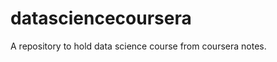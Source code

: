 datasciencecoursera
===================

A repository to hold data science course from coursera notes.
